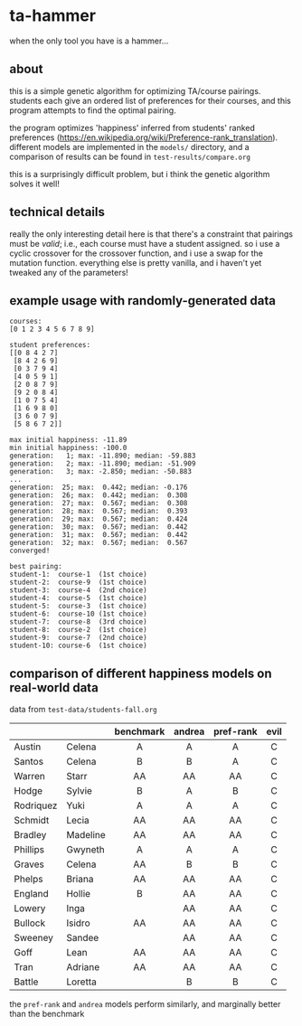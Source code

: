 # ta-hammer
when the only tool you have is a hammer...

## about
this is a simple genetic algorithm for optimizing TA/course pairings.
students each give an ordered list of preferences for their courses, and this program attempts to find the optimal pairing.

the program optimizes 'happiness' inferred from students' ranked preferences (https://en.wikipedia.org/wiki/Preference-rank_translation).
different models are implemented in the `models/` directory, and a comparison of results can be found in `test-results/compare.org`

this is a surprisingly difficult problem, but i think the genetic algorithm solves it well!

## technical details
really the only interesting detail here is that there's a constraint that pairings must be *valid*; i.e., each course must have a student assigned.
so i use a cyclic crossover for the crossover function, and i use a swap for the mutation function.
everything else is pretty vanilla, and i haven't yet tweaked any of the parameters!

## example usage with randomly-generated data
```
courses:
[0 1 2 3 4 5 6 7 8 9]
 
student preferences:
[[0 8 4 2 7]
 [8 4 2 6 9]
 [0 3 7 9 4]
 [4 0 5 9 1]
 [2 0 8 7 9]
 [9 2 0 8 4]
 [1 0 7 5 4]
 [1 6 9 8 0]
 [3 6 0 7 9]
 [5 8 6 7 2]]
 
max initial happiness: -11.89
min initial happiness: -100.0
generation:   1; max: -11.890; median: -59.883
generation:   2; max: -11.890; median: -51.909
generation:   3; max: -2.850; median: -50.883
...
generation:  25; max:  0.442; median: -0.176
generation:  26; max:  0.442; median:  0.308
generation:  27; max:  0.567; median:  0.308
generation:  28; max:  0.567; median:  0.393
generation:  29; max:  0.567; median:  0.424
generation:  30; max:  0.567; median:  0.442
generation:  31; max:  0.567; median:  0.442
generation:  32; max:  0.567; median:  0.567
converged!
 
best pairing:
student-1:  course-1  (1st choice)
student-2:  course-9  (1st choice)
student-3:  course-4  (2nd choice)
student-4:  course-5  (1st choice)
student-5:  course-3  (1st choice)
student-6:  course-10 (1st choice)
student-7:  course-8  (3rd choice)
student-8:  course-2  (1st choice)
student-9:  course-7  (2nd choice)
student-10: course-6  (1st choice)
```

## comparison of different happiness models on real-world data

data from `test-data/students-fall.org`

|           |          | benchmark | andrea | pref-rank | evil |
| --------- | -------- |:---------:|:------:|:---------:|:----:|
| Austin    | Celena   | A         | A      | A         | C    |
| Santos    | Celena   | B         | B      | A         | C    |
| Warren    | Starr    | AA        | AA     | AA        | C    |
| Hodge     | Sylvie   | B         | A      | B         | C    |
| Rodriquez | Yuki     | A         | A      | A         | C    |
| Schmidt   | Lecia    | AA        | AA     | AA        | C    |
| Bradley   | Madeline | AA        | AA     | AA        | C    |
| Phillips  | Gwyneth  | A         | A      | A         | C    |
| Graves    | Celena   | AA        | B      | B         | C    |
| Phelps    | Briana   | AA        | AA     | AA        | C    |
| England   | Hollie   | B         | AA     | AA        | C    |
| Lowery    | Inga     |           | AA     | AA        | C    |
| Bullock   | Isidro   | AA        | AA     | AA        | C    |
| Sweeney   | Sandee   |           | AA     | AA        | C    |
| Goff      | Lean     | AA        | AA     | AA        | C    |
| Tran      | Adriane  | AA        | AA     | AA        | C    |
| Battle    | Loretta  |           | B      | B         | C    |

the `pref-rank` and `andrea` models perform similarly, and marginally better than the benchmark

